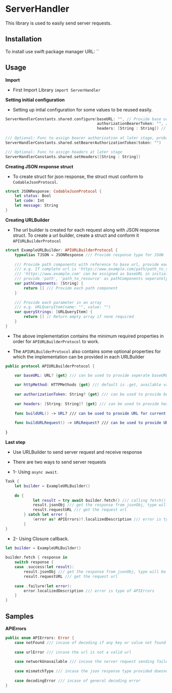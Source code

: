 # ServerHandler
This library is used to easily send server requests.

## Installation
To install use swift package manager
URL:
``

## Usage

**Import**
- First Import Library
`import ServerHandler`

**Setting initial configuration**
- Setting up intial configuration for some values to be reused easily.

```swift
ServerHandlerConstants.shared.configure(baseURL: "", // Provide base url for server
                                        authorizationBearerToken: "", // Optional: Header: Authorization : Bearer\(key). Can be assigned later.
                                        headers: [String : String]) // Optional: Extra headers to be assigned with api. Can be assigned later.
                                        
/// Optional: Func to assign bearer authorization at later stage, probably after login
ServerHandlerConstants.shared.setBearerAuthorizationToken(token: "")

/// Optional: Func to assign headers at later stage
ServerHandlerConstants.shared.setHeaders([String : String])
```

**Creating JSON response struct**
- To create struct for json response, the struct must conform to `CodableJsonProtocol`.

```swift
struct JSONResponse: CodableJsonProtocol {
    let status: Bool
    let code: Int
    let message: String
}
```

**Creating URLBuilder**
- The url builder is created for each request along with JSON response struct. To create a url builder, create a struct and conform it `APIURLBuilderProtocol`

```swift
struct ExampleURLBuilder: APIURLBuilderProtocol {
    typealias TJSON = JSONResponse /// Provide response type for JSON
    
    /// Provide path components with reference to base url, provide each path component seperately
    /// e.g. If complete url is 'https://www.example.com/path/path_to_resource',
    /// 'https://www.example.com' can be assigned as baseURL in initial configuration, then
    /// provide 'path', 'path_to_resource' as pathComponents seperately as individual strings in the array
    var pathComponents: [String] {
        return [] /// Provide each path component
    }
    
    /// Provide each parameter in an array
    /// e.g. URLQueryItem(name: "", value: "")
    var queryStrings: [URLQueryItem] {
        return [] // Return empty array if none required
    }
}
``` 
- The above implementation contains the minimum required properties in order for `APIURLBuilderProtocol` to work.

- The `APIURLBuilderProtocol` also contains some optional properties for which the implementation can be provided in each URLBuilder

```swift
public protocol APIURLBuilderProtocol {

    var baseURL: URL? {get} /// can be used to provide seperate baseURL for current implementation. Default is `ServerHandlerConstants.baseURL`
    
    var httpMethod: HTTPMethods {get} /// default is .get, available values .get, .post, .put, .delete
    
    var authorizationToken: String? {get} /// can be used to provide bearer authorization token for current implementation. Default is `ServerHandlerConstants.authorizationToken`
    
    var headers: [String: String]? {get} /// can be used to provide headers for current implementation. Default is `ServerHandlerConstants.customHeaders`
    
    func buildURL() -> URL? /// can be used to provide URL for current implementation
    
    func buildURLRequest() -> URLRequest? /// can be used to provide URLRequest for current implementation
    
}
```

**Last step**
- Use URLBuilder to send server request and receive response
- There are two ways to send server requests

- 1- Using `async await`.

```swift
Task {
    let builder = ExampleURLBuilder()
                
    do {
            let result = try await builder.fetch() /// calling fetch() function on builder sends the request
            result.jsonObj /// get the response from jsonObj, type will be TJSON provided in URLBuilder
            result.requestURL /// get the request url
        } catch let error {
            (error as? APIErrors)?.localizedDescription /// error is type of APIErrors
        }
}
```

- 2- Using Closure callback.

```swift
let builder = ExampleURLBuilder()
            
builder.fetch { response in
    switch response {
    case .success(let result):
        result.jsonObj /// get the response from jsonObj, type will be TJSON provided in URLBuilder
        result.requestURL /// get the request url
        
    case .failure(let error):
        error.localizedDescription /// error is type of APIErrors
    }
}
```

## Samples

**APIErrors**
```swift
public enum APIErrors: Error {
    case notFound /// incase of decoding if any key or value not found
    
    case urlError /// incase the url is not a valid url
    
    case networkUnavailable /// incase the server request sending failed
    
    case mismatchType /// incase the json response type provided doesnot match with json received from server
    
    case decodingError /// incase of general decoding error
}
```
